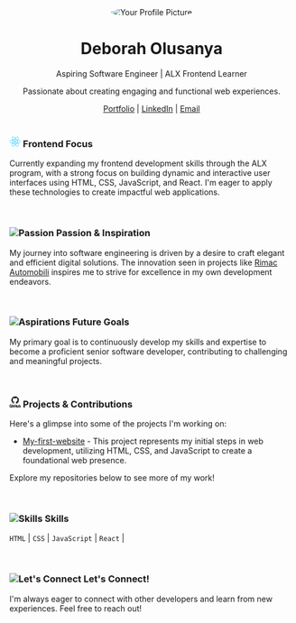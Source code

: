 <div align="center">
  <img src="https://avatars.githubusercontent.com/u/204902484?s=400&u=65d03b06de7c6b8374c1510d5657378c07706c50&v=4" alt="Your Profile Picture" width="150" style="border-radius: 50%;">
  <h1>Deborah Olusanya</h1>
  <p>Aspiring Software Engineer | ALX Frontend Learner</p>
  <p>Passionate about creating engaging and functional web experiences.</p>
  <a href="https://bit.ly/DEBORAHOLUSANYA" target="_blank">Portfolio</a> | 
  <a href="https://www.linkedin.com/in/deborah-olusanya" target="_blank">LinkedIn</a> | 
  <a href="mailto:deboraholusanya008@gmail.com">Email</a>
</div>

<br />

<h3><img src="https://raw.githubusercontent.com/devicons/devicon/master/icons/react/react-original.svg" alt="React" width="20" height="20"> Frontend Focus</h3>
<p>Currently expanding my frontend development skills through the ALX program, with a strong focus on building dynamic and interactive user interfaces using HTML, CSS, JavaScript, and React. I'm eager to apply these technologies to create impactful web applications.</p>

<br />

<h3><img src="https://raw.githubusercontent.com/devicons/devicon/master/icons/heart/heart-original.svg" alt="Passion" width="20" height="20"> Passion & Inspiration</h3>
<p>My journey into software engineering is driven by a desire to craft elegant and efficient digital solutions. The innovation seen in projects like <a href="https://www.rimac-automobili.com/" target="_blank">Rimac Automobili</a> inspires me to strive for excellence in my own development endeavors.</p>

<br />

<h3><img src="https://raw.githubusercontent.com/devicons/devicon/master/icons/lightbulb/lightbulb-on-outline.svg" alt="Aspirations" width="20" height="20"> Future Goals</h3>
<p>My primary goal is to continuously develop my skills and expertise to become a proficient senior software developer, contributing to challenging and meaningful projects.</p>

<br />

<h3><img src="https://raw.githubusercontent.com/devicons/devicon/master/icons/github/github-original-wordmark.svg" alt="Projects" width="20" height="20"> Projects & Contributions</h3>
<p>Here's a glimpse into some of the projects I'm working on:</p>
<ul>
  <li><a href="https://github.com/Currentsparrow/My-first-website" target="_blank">My-first-website</a> - This project represents my initial steps in web development, utilizing HTML, CSS, and JavaScript to create a foundational web presence.</li>
</ul>
<p>Explore my repositories below to see more of my work!</p>

<br />

<h3><img src="https://raw.githubusercontent.com/devicons/devicon/master/icons/computer/computer-original.svg" alt="Skills" width="20" height="20"> Skills</h3>
<p>
  <code>HTML</code> | <code>CSS</code> | <code>JavaScript</code> | <code>React</code> |
</p>

<br />

<h3><img src="https://raw.githubusercontent.com/devicons/devicon/master/icons/handshake/handshake-plain.svg" alt="Let's Connect" width="20" height="20"> Let's Connect!</h3>
<p>I'm always eager to connect with other developers and learn from new experiences. Feel free to reach out!</p>


